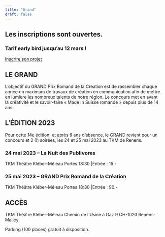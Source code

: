 ```yaml
---
title: "Grand"
draft: false
---
```


## Les inscriptions sont ouvertes. 
### Tarif early bird jusqu’au 12 mars !

[Inscrire son projet](#)


## LE GRAND
L’objectif du GRAND Prix Romand de la Création est de rassembler chaque année un maximum de travaux de création en communication afin de mettre en lumière les nombreux talents de notre région. Le concours met en avant la créativité́ et le savoir-faire « Made in Suisse romande » depuis plus de 14 ans. 

## L’ÉDITION 2023
Pour cette 14e édition, et après 6 ans d’absence, le GRAND revient pour un concours et 2 (!) soirées, les 24 et 25 mai 2023 au TKM de Renens. 

### 24 mai 2023 – La Nuit des Publivores
TKM Théâtre Kléber-Méleau
Portes 18:30 |Entrée : 15.-

### 25 mai 2023 – GRAND Prix Romand de la Création
TKM Théâtre Kléber-Méleau
Portes 18:30 |Entrée : 90.- 



## ACCÈS
TKM Théâtre Kléber-Méleau
Chemin de l’Usine à Gaz 9
CH-1020 Renens-Malley

Parking (100 places) gratuit à disposition.
